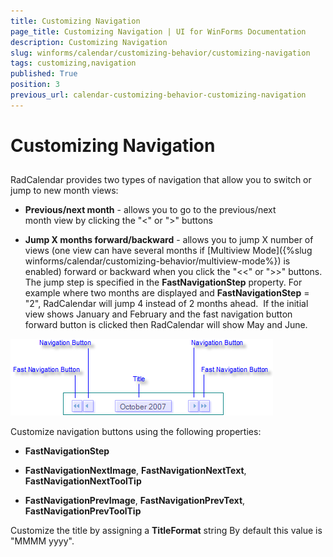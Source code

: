 ```yaml
---
title: Customizing Navigation
page_title: Customizing Navigation | UI for WinForms Documentation
description: Customizing Navigation
slug: winforms/calendar/customizing-behavior/customizing-navigation
tags: customizing,navigation
published: True
position: 3
previous_url: calendar-customizing-behavior-customizing-navigation
---
```


# Customizing Navigation



## 

RadCalendar provides two types of navigation that allow you to switch or jump to new month views:

* __Previous/next month__ - allows you to go to the previous/next month view by clicking the "<" or ">" buttons
            

* __Jump X months forward/backward__ - allows you to jump X number of views (one view can have several months if [Multiview Mode]({%slug winforms/calendar/customizing-behavior/multiview-mode%}) is enabled) forward or backward when you click the "<<" or ">>" buttons. The jump step is specified in the __FastNavigationStep__ property. For example where two months are displayed and __FastNavigationStep__ = "2", RadCalendar will jump 4 instead of 2 months ahead.  If the initial view shows January and February and the fast navigation button forward button is clicked then RadCalendar will show May and June. 
            
![calendar-customizing-behaviour-customizing-navigation 001](images/calendar-customizing-behaviour-customizing-navigation001.png)

Customize navigation buttons using the following properties:

* __FastNavigationStep__

* __FastNavigationNextImage__, __FastNavigationNextText__, __FastNavigationNextToolTip__

* __FastNavigationPrevImage__, __FastNavigationPrevText__, __FastNavigationPrevToolTip__

Customize the title by assigning a __TitleFormat__ string By default this value is "MMMM yyyy".




